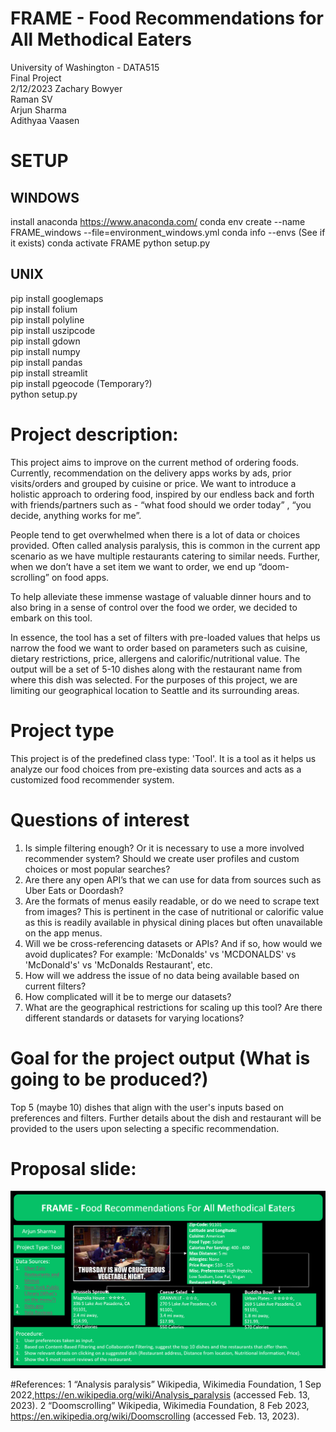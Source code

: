 # FRAME - Food Recommendations for All Methodical Eaters
University of Washington - DATA515  
Final Project  
2/12/2023
Zachary Bowyer  
Raman SV  
Arjun Sharma  
Adithyaa Vaasen  

# SETUP
## WINDOWS
install anaconda https://www.anaconda.com/ 
conda env create --name FRAME_windows --file=environment_windows.yml
conda info --envs (See if it exists)
conda activate FRAME
python setup.py

## UNIX
pip install googlemaps  
pip install folium  
pip install polyline  
pip install uszipcode  
pip install gdown  
pip install numpy  
pip install pandas  
pip install streamlit  
pip install pgeocode (Temporary?)  
python setup.py  

# Project description:
This project aims to improve on the current method of ordering foods. Currently, recommendation on the delivery apps works by ads, prior visits/orders and grouped by cuisine or price. We want to introduce a holistic approach to ordering food, inspired by our endless back and forth with friends/partners such as - “what food should we order today” , “you decide, anything works for me”. 

People tend to get overwhelmed when there is a lot of data or choices provided. Often called analysis paralysis, this is common in the current app scenario as we have multiple restaurants catering to similar needs. Further, when we don’t have a set item we want to order, we end up “doom-scrolling” on food apps. 

To help alleviate these immense wastage of valuable dinner hours and to also bring in a sense of control over the food we order, we decided to embark on this tool. 

In essence, the tool has a set of filters with pre-loaded values that helps us narrow the food we want to order based on parameters such as cuisine, dietary restrictions, price, allergens and calorific/nutritional value. The output will be a set of 5-10 dishes along with the restaurant name from where this dish was selected. For the purposes of this project, we are limiting our geographical location to Seattle and its surrounding areas.

# Project type
This project is of the predefined class type: 'Tool'. It is a tool as it helps us analyze our food choices from pre-existing data sources and acts as a customized food recommender system.

# Questions of interest
1. Is simple filtering enough? Or it is necessary to use a more involved recommender system?  Should we create user profiles and custom choices or most popular searches? 
2. Are there any open API’s that we can use for data from sources such as Uber Eats or Doordash?  
3. Are the formats of menus easily readable, or do we need to scrape text from images? This is pertinent in the case of nutritional or calorific value as this is readily available in physical dining places but often unavailable on the app menus. 
4. Will we be cross-referencing datasets or APIs? And if so, how would we avoid duplicates? For example: 
   'McDonalds' vs 'MCDONALDS' vs 'McDonald's' vs 'McDonalds Restaurant', etc.  
5. How will we address the issue of no data being available based on current filters?  
6. How complicated will it be to merge our datasets?  
7. What are the geographical restrictions for scaling up this tool? Are there different standards or datasets for varying locations?

# Goal for the project output (What is going to be produced?)  
Top 5 (maybe 10) dishes that align with the user's inputs based on preferences and filters. Further details about the dish and restaurant will be provided to the users upon selecting a specific recommendation.   

# Proposal slide: 
![alt text](images/ProposalSlide.png)

#References:
1 “Analysis paralysis” Wikipedia, Wikimedia Foundation, 1 Sep 2022,https://en.wikipedia.org/wiki/Analysis_paralysis (accessed Feb. 13, 2023).
2 “Doomscrolling” Wikipedia, Wikimedia Foundation, 8 Feb 2023, https://en.wikipedia.org/wiki/Doomscrolling (accessed Feb. 13, 2023).
